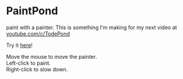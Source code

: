 # PaintPond
paint with a painter. This is something I'm making for my next video at [youtube.com/c/TodePond](youtube.com/c/TodePond)

Try it [here](https://iridescent-phoenix-827721.netlify.app/)!

Move the mouse to move the painter.<br>
Left-click to paint.<br>
Right-click to slow down.<br>
